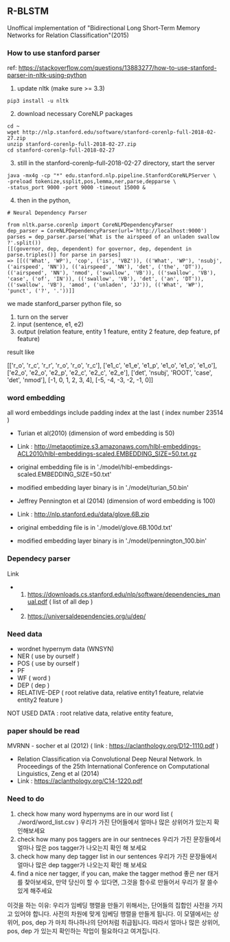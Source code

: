 ## R-BLSTM
Unoffical implementation of "Bidirectional Long Short-Term Memory Networks for Relation Classification"(2015)

### How to use stanford parser 
ref: https://stackoverflow.com/questions/13883277/how-to-use-stanford-parser-in-nltk-using-python
1. update nltk (make sure >= 3.3)

```pip3 install -u nltk```

2. download necessary CoreNLP packages 

```
cd ~ 
wget http://nlp.stanford.edu/software/stanford-corenlp-full-2018-02-27.zip
unzip stanford-corenlp-full-2018-02-27.zip
cd stanford-corenlp-full-2018-02-27 
```

3. still in the stanford-corenlp-full-2018-02-27 directory, start the server 

```
java -mx4g -cp "*" edu.stanford.nlp.pipeline.StanfordCoreNLPServer \
-preload tokenize,ssplit,pos,lemma,ner,parse,depparse \
-status_port 9000 -port 9000 -timeout 15000 & 
```

4. then in the python, 

```
# Neural Dependency Parser 

from nltk.parse.corenlp import CoreNLPDependencyParser
dep_parser = CoreNLPDependencyParser(url='http://localhost:9000')
parses = dep_parser.parse('What is the airspeed of an unladen swallow ?'.split())
[[(governor, dep, dependent) for governor, dep, dependent in parse.triples()] for parse in parses]
=> [[(('What', 'WP'), 'cop', ('is', 'VBZ')), (('What', 'WP'), 'nsubj', ('airspeed', 'NN')), (('airspeed', 'NN'), 'det', ('the', 'DT')), (('airspeed', 'NN'), 'nmod', ('swallow', 'VB')), (('swallow', 'VB'), 'case', ('of', 'IN')), (('swallow', 'VB'), 'det', ('an', 'DT')), (('swallow', 'VB'), 'amod', ('unladen', 'JJ')), (('What', 'WP'), 'punct', ('?', '.'))]]
```

we made stanford_parser python file, so 
1. turn on the server 
2. input (sentence, e1, e2)
3. output (relation feature, entity 1 feature, entity 2 feature, dep feature, pf feature)

result like
   
[['r_o', 'r_c', 'r_r', 'r_o', 'r_o', 'r_c'], ['e1_c', 'e1_e', 'e1_p', 'e1_o', 'e1_o', 'e1_o'], ['e2_o', 'e2_o', 'e2_p', 'e2_c', 'e2_c', 'e2_e'], ['det', 'nsubj', 'ROOT', 'case', 'det', 'nmod'], [-1, 0, 1, 2, 3, 4], [-5, -4, -3, -2, -1, 0]]

### word embedding 
all word embeddings include padding index at the last ( index number 23514 )

- Turian et al(2010) (dimension of word embedding is 50)
- Link : http://metaoptimize.s3.amazonaws.com/hlbl-embeddings-ACL2010/hlbl-embeddings-scaled.EMBEDDING_SIZE=50.txt.gz
- original embedding file is in './model/hlbl-embeddings-scaled.EMBEDDING_SIZE=50.txt'
- modified embedding layer binary is in './model/turian_50.bin'
  
- Jeffrey Pennington et al (2014) (dimension of word embedding is 100)
- Link : http://nlp.stanford.edu/data/glove.6B.zip
- original embedding file is in './model/glove.6B.100d.txt'
- modified embedding layer binary is in './model/pennington_100.bin'

### Dependecy parser 
Link 
- 1. https://downloads.cs.stanford.edu/nlp/software/dependencies_manual.pdf ( list of all dep ) 
- 2. https://universaldependencies.org/u/dep/
    
### Need data 
- wordnet hypernym data (WNSYN)
- NER ( use by ourself )
- POS ( use by ourself )
- PF 
- WF ( word ) 
- DEP ( dep ) 
- RELATIVE-DEP ( root relative data, relative entity1 feature, relatvie entity2 feature ) 

NOT USED DATA : root relative data, relative entity feature, 

### paper should be read 
MVRNN - socher et al (2012) ( link : https://aclanthology.org/D12-1110.pdf ) 
- Relation Classification via Convolutional Deep Neural Network. In Proceedings of the 25th International Conference on Computational Linguistics, Zeng et al (2014)
- Link : https://aclanthology.org/C14-1220.pdf



### Need to do 
1. check how many word hypernyms are in our word list ( ./word/word_list.csv )
   우리가 가진 단어들에서 얼마나 많은 상위어가 있는지 확인해보세요 
2. check how many pos taggers are in our sentneces 
   우리가 가진 문장들에서 얼마나 많은 pos tagger가 나오는지 확인 해 보세요 
3. check how many dep tagger list in our sentences 
   우리가 가진 문장들에서 얼마나 많은 dep tagger가 나오는지 확인 해 보세요 
4. find a nice ner tagger, if you can, make the tagger method 
좋은 ner 태거를 찾아보세요, 만약 당신이 할 수 있다면, 그것을 함수로 만들어서 우리가 잘 쓸수 있게 해주세요
   
이것을 하는 이유: 
우리가 임베딩 행렬을 만들기 위해서는, 단어들의 집합인 사전을 가지고 있어야 합니다. 
사전의 차원에 맞게 임베딩 행렬을 만들게 됩니다. 
이 모델에서는 상위어, pos, dep 가 마치 하나하나의 단어처럼 취급됩니다. 
따라서 얼마나 많은 상위어, pos, dep 가 있는지 확인하는 작업이 필요하다고 여겨집니다. 
   
